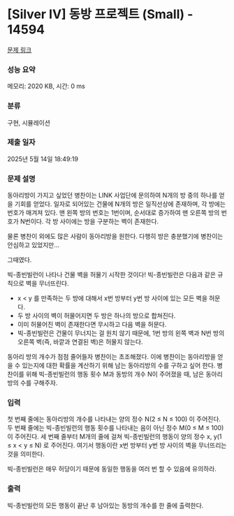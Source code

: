 # [Silver IV] 동방 프로젝트 (Small) - 14594 

[문제 링크](https://www.acmicpc.net/problem/14594) 

### 성능 요약

메모리: 2020 KB, 시간: 0 ms

### 분류

구현, 시뮬레이션

### 제출 일자

2025년 5월 14일 18:49:19

### 문제 설명

<p>동아리방이 가지고 싶었던 병찬이는 LINK 사업단에 문의하여 N개의 방 중의 하나를 얻을 기회를 얻었다. 일자로 되어있는 건물에 N개의 방은 일직선상에 존재하며, 각 방에는 번호가 매겨져 있다. 맨 왼쪽 방의 번호는 1번이며, 순서대로 증가하여 맨 오른쪽 방의 번호가 N번이다. 각 방 사이에는 방을 구분하는 벽이 존재한다.</p>

<p>물론 병찬이 외에도 많은 사람이 동아리방을 원한다. 다행히 방은 충분했기에 병찬이는 안심하고 있었지만…</p>

<p>그때였다.</p>

<p>빅-종빈빌런이 나타나 건물 벽을 허물기 시작한 것이다! 빅-종빈빌런은 다음과 같은 규칙으로 벽을 무너뜨린다.</p>

<ul>
	<li>x < y 를 만족하는 두 방에 대해서 x번 방부터 y번 방 사이에 있는 모든 벽을 허문다.</li>
	<li>두 방 사이의 벽이 허물어지면 두 방은 하나의 방으로 합쳐진다.</li>
	<li>이미 허물어진 벽이 존재한다면 무시하고 다음 벽을 허문다.</li>
	<li>빅-종빈빌런은 건물이 무너지는 걸 원치 않기 때문에, 1번 방의 왼쪽 벽과 N번 방의 오른쪽 벽(즉, 바깥과 연결된 벽)은 허물지 않는다.</li>
</ul>

<p>동아리 방의 개수가 점점 줄어들자 병찬이는 초조해졌다. 이에 병찬이는 동아리방을 얻을 수 있는지에 대한 확률을 계산하기 위해 남는 동아리방의 수를 구하고 싶어 한다. 병찬이를 위해 빅-종빈빌런의 행동 횟수 M과 동방의 개수 N이 주어졌을 때, 남은 동아리방의 수를 구해주자.</p>

### 입력 

 <p>첫 번째 줄에는 동아리방의 개수를 나타내는 양의 정수 N(2 ≤ N ≤ 100) 이 주어진다. 두 번째 줄에는 빅-종빈빌런의 행동 횟수를 나타내는 음이 아닌 정수 M(0 ≤ M ≤ 100) 이 주어진다. 세 번째 줄부터 M개의 줄에 걸쳐 빅-종빈빌런의 행동이 양의 정수 x, y(1 ≤ x < y ≤ N) 로 주어진다. 여기서 행동이란 x번 방부터 y번 방 사이의 벽을 무너뜨리는 것을 의미한다.</p>

<p>빅-종빈빌런은 매우 허당이기 때문에 동일한 행동을 여러 번 할 수 있음에 유의하라.</p>

### 출력 

 <p>빅-종빈빌런의 모든 행동이 끝난 후 남아있는 동방의 개수를 한 줄에 출력한다.</p>

